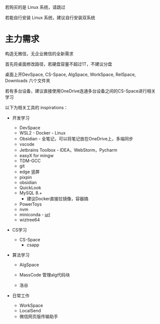 
若购买的是 Linux 系统，请跳过

若能自行安装 Linux 系统，建议自行安装双系统

# 主力需求

构造无微信，无企业微信的全新需求

首先将桌面修改路径，若硬盘容量不超过1T，不建议分盘

桌面上开DevSpace, CS-Space, AlgSpace, WorkSpace, RelSpace, Downloads 六个文件夹

若有多台设备，建议直接使用OneDrive连通多台设备之间的CS-Space进行相关学习

以下为相关工具的 inspirations：

- 开发学习
  - DevSpace
  - WSL2 - Docker - Linux
  - Obsidian - 全笔记，可以将笔记放在OneDrive上，多端同步
  - vscode
  - Jetbrains Toolbox - IDEA，WebStorm，Pycharm
  - easyX for mingw
  - TDM-GCC
  - git
  - edge 竖屏
  - pixpin
  - obsidian
  - QuickLook
  - MySQL 8.+
    - 建议Docker直接拉镜像，容器搞
  - PowerToys
  - nvm
  - miniconda - [url](https://mirrors.tuna.tsinghua.edu.cn/anaconda/miniconda/)
  - wiztree64
- CS学习
  - CS-Space
    - csapp
- 算法学习

  - AlgSpace

  - MassCode 管理alg代码块

  - 洛谷
- 日常工作
  - WorkSpace
  - LocalSend
  - 微信网页版传输助手
